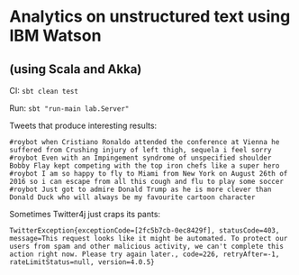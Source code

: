 # Analytics on unstructured text using IBM Watson
## (using Scala and Akka)  

CI: 
```sbt clean test```

Run: 
```sbt "run-main lab.Server"```

Tweets that produce interesting results:
```
#roybot when Cristiano Ronaldo attended the conference at Vienna he suffered from Crushing injury of left thigh, sequela i feel sorry
#roybot Even with an Impingement syndrome of unspecified shoulder Bobby Flay kept competing with the top iron chefs like a super hero
#roybot I am so happy to fly to Miami from New York on August 26th of 2016 so i can escape from all this cough and flu to play some soccer
#roybot Just got to admire Donald Trump as he is more clever than Donald Duck who will always be my favourite cartoon character
```

Sometimes Twitter4j just craps its pants:
```
TwitterException{exceptionCode=[2fc5b7cb-0ec8429f], statusCode=403, message=This request looks like it might be automated. To protect our users from spam and other malicious activity, we can't complete this action right now. Please try again later., code=226, retryAfter=-1, rateLimitStatus=null, version=4.0.5}
```
